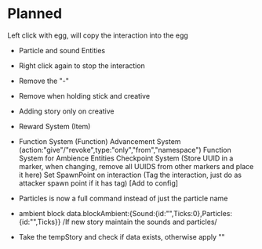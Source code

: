# Planned
Left click with egg, will copy the interaction into the egg
* Particle and sound Entities
* Right click again to stop the interaction
* Remove the "-"
* Remove when holding stick and creative
* Adding story only on creative
* Reward System (Item)
* Function System (Function)
Advancement System (action:"give"/"revoke",type:"only","from","namespace")
Function System for Ambience Entities
Checkpoint System (Store UUID in a marker, when changing, remove all UUIDS from other markers and place it here)
Set SpawnPoint on interaction (Tag the interaction, just do as attacker spawn point if it has tag) [Add to config]
* Particles is now a full command instead of just the particle name
* ambient block data.blockAmbient:{Sound:{id:"",Ticks:0},Particles:{id:"",Ticks}}
/If new story maintain the sounds and particles/

* Take the tempStory and check if data exists, otherwise apply ""